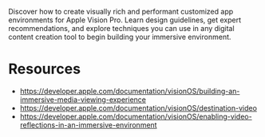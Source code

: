 Discover how to create visually rich and performant customized app environments for Apple Vision Pro. Learn design guidelines, get expert recommendations, and explore techniques you can use in any digital content creation tool to begin building your immersive environment.

# Resources
* https://developer.apple.com/documentation/visionOS/building-an-immersive-media-viewing-experience
* https://developer.apple.com/documentation/visionOS/destination-video
* https://developer.apple.com/documentation/visionOS/enabling-video-reflections-in-an-immersive-environment
